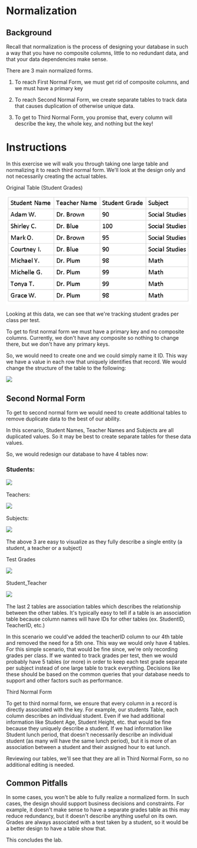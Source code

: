# Normalization

Background
----------

Recall that normalization is the process of designing your database in such a way that you have no composite columns, little to no redundant data, and that your data dependencies make sense.

There are 3 main normalized forms.

1.  To reach First Normal Form, we must get rid of composite columns, and we must have a primary key
    
2.  To reach Second Normal Form, we create separate tables to track data that causes duplication of otherwise unique data.
    
3.  To get to Third Normal Form, you promise that, every column will describe the key, the whole key, and nothing but the key!
    

Instructions
============

In this exercise we will walk you through taking one large table and normalizing it to reach third normal form. We'll look at the design only and not necessarily creating the actual tables.

Original Table (Student Grades)

![](./../../images/image-1.png)

Looking at this data, we can see that we're tracking student grades per class per test.

To get to first normal form we must have a primary key and no composite columns. Currently, we don't have any composite so nothing to change there, but we don't have any primary keys.

So, we would need to create one and we could simply name it ID. This way we have a value in each row that uniquely identifies that record. We would change the structure of the table to the following:

![](./../images/image-2.png)

Second Normal Form
------------------

To get to second normal form we would need to create additional tables to remove duplicate data to the best of our ability.

In this scenario, Student Names, Teacher Names and Subjects are all duplicated values. So it may be best to create separate tables for these data values.

So, we would redesign our database to have 4 tables now:

### Students:

![](./../images/image-3.png)

Teachers:

![](./../images/image-4.png)

Subjects:

![](./../images/image-5.png)

The above 3 are easy to visualize as they fully describe a single entity (a student, a teacher or a subject)

Test Grades

![](./../images/image-6.png)

Student\_Teacher

![](./../images/image-7.png)

The last 2 tables are association tables which describes the relationship between the other tables. It's typically easy to tell if a table is an association table because column names will have IDs for other tables (ex. StudentID, TeacherID, etc.)

In this scenario we could've added the teacherID column to our 4th table and removed the need for a 5th one. This way we would only have 4 tables. For this simple scenario, that would be fine since, we're only recording grades per class. If we wanted to track grades per test, then we would probably have 5 tables (or more) in order to keep each test grade separate per subject instead of one large table to track everything. Decisions like these should be based on the common queries that your database needs to support and other factors such as performance.

Third Normal Form

To get to third normal form, we ensure that every column in a record is directly associated with the key. For example, our students Table, each column describes an individual student. Even if we had additional information like Student Age, Student Height, etc. that would be fine because they uniquely describe a student. If we had information like Student lunch period, that doesn't necessarily describe an individual student (as many will have the same lunch period), but it is more of an association between a student and their assigned hour to eat lunch.

Reviewing our tables, we'll see that they are all in Third Normal Form, so no additional editing is needed.

Common Pitfalls
---------------

In some cases, you won't be able to fully realize a normalized form. In such cases, the design should support business decisions and constraints. For example, it doesn't make sense to have a separate grades table as this may reduce redundancy, but it doesn't describe anything useful on its own. Grades are always associated with a test taken by a student, so it would be a better design to have a table show that.

This concludes the lab.

